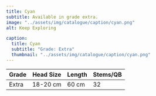 ```yaml
---
title: Cyan
subtitle: Available in grade extra.
image: "../assets/img/catalogue/caption/cyan.png"
alt: Keep Exploring

caption: 
  title: Cyan
  subtitle: "Grade: Extra"
  thumbnail: "../assets/img/catalogue/caption/cyan.png"
---
```






| Grade | Head Size | Length | Stems/QB |
|-------|-----------|--------|----------|
| Extra |  18-20 cm | 60 cm  |    32    |